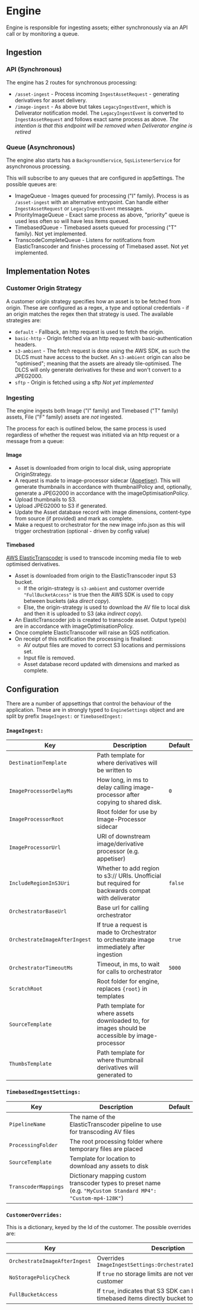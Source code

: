 # Engine

Engine is responsible for ingesting assets; either synchronously via an API call or by monitoring a queue.

## Ingestion

### API (Synchronous)

The engine has 2 routes for synchronous processing:

* `/asset-ingest` - Process incoming `IngestAssetRequest` - generating derivatives for asset delivery.
* `/image-ingest` - As above but takes `LegacyIngestEvent`, which is Deliverator notification model. The `LegacyIngestEvent` is converted to `IngestAssetRequest` and follows exact same process as above. _The intention is that this endpoint will be removed when Deliverator engine is retired_

### Queue (Asynchronous)

The engine also starts has a `BackgroundService`, `SqsListenerService` for asynchronous processing. 

This will subscribe to any queues that are configured in appSettings. The possible queues are:

* ImageQueue - Images queued for processing ("I" family). Process is as `/asset-ingest` with an alternative entrypoint. Can handle either `IngestAssetRequest` or `LegacyIngestEvent` messages.
* PriorityImageQueue - Exact same process as above, "priority" queue is used less often so will have less items queued.
* TimebasedQueue - Timebased assets queued for processing ("T" family). Not yet implemented.
* TranscodeCompleteQueue - Listens for notifcations from ElasticTranscoder and finishes processing of Timebased asset. Not yet implemented.

## Implementation Notes

### Customer Origin Strategy

A customer origin strategy specifies how an asset is to be fetched from origin. These are configured as a regex, a type and optional credentials - if an origin matches the regex then that strategy is used. The available strategies are:

* `default` - Fallback, an http request is used to fetch the origin.
* `basic-http` - Origin fetched via an http request with basic-authentication headers.
* `s3-ambient` - The fetch request is done using the AWS SDK, as such the DLCS must have access to the bucket. An `s3-ambient` origin can also be "optimised"; meaning that the assets are already tile-optimised. The DLCS will only generate derivatives for these and won't convert to a JPEG2000.
* `sftp` - Origin is fetched using a sftp _Not yet implemented_

### Ingesting

The engine ingests both Image ("I" family) and Timebased ("T" family) assets, File ("F"  family) assets are _not_ ingested.

The process for each is outlined below, the same process is used regardless of whether the request was initiated via an http request or a message from a queue:

#### Image

* Asset is downloaded from origin to local disk, using appropriate OriginStrategy.
* A request is made to image-processor sidecar ([Appetiser](https://github.com/dlcs/appetiser)). This will generate thumbnails in accordance with thumbnailPolicy and, optionally, generate a JPEG2000 in accordance with the imageOptimisationPolicy.
* Upload thumbnails to S3.
* Upload JPEG2000 to S3 if generated.
* Update the Asset database record with image dimensions, content-type from source (if provided) and mark as complete.
* Make a request to orchestrator for the new image info.json as this will trigger orchestration (optional - driven by config value)

#### Timebased

[AWS ElasticTranscoder](https://aws.amazon.com/elastictranscoder/) is used to transcode incoming media file to web optimised derivatives. 

* Asset is downloaded from origin to the ElasticTranscoder input S3 bucket.
  * If the origin-strategy is `s3-ambient` and customer override `"FullBucketAccess"` is true then the AWS SDK is used to copy between buckets (aka _direct copy_).
  * Else, the origin-strategy is used to download the AV file to local disk and then it is uploaded to S3 (aka _indirect copy_).
* An ElasticTranscoder job is created to transcode asset. Output type(s) are in accordance with imageOptimisationPolicy.
* Once complete ElasticTranscoder will raise an SQS notification.
* On receipt of this notification the processing is finalised:
  * AV output files are moved to correct S3 locations and permissions set.
  * Input file is removed.
  * Asset database record updated with dimensions and marked as complete.

## Configuration

There are a number of appsettings that control the behaviour of the application. These are in strongly typed to `EngineSettings` object and are split by prefix `ImageIngest:` or `TimebasedIngest:`

### `ImageIngest:`

| Key                           | Description                                                                                        | Default |
|-------------------------------|----------------------------------------------------------------------------------------------------|---------|
| `DestinationTemplate`         | Path template for where derivatives will be written to                                             |         |
| `ImageProcessorDelayMs`       | How long, in ms to delay calling image-processor after copying to shared disk.                     | `0`     |
| `ImageProcessorRoot`          | Root folder for use by Image-Processor sidecar                                                     |         |
| `ImageProcessorUrl`           | URI of downstream image/derivative processor (e.g. appetiser)                                      |         |
| `IncludeRegionInS3Uri`        | Whether to add region to s3:// URIs. Unofficial but required for backwards compat with deliverator | `false` |
| `OrchestratorBaseUrl`         | Base url for calling orchestrator                                                                  |         |
| `OrchestrateImageAfterIngest` | If true a request is made to Orchestrator to orchestrate image immediately after ingestion         | `true`  |
| `OrchestratorTimeoutMs`       | Timeout, in ms, to wait for calls to orchestrator                                                  | `5000`  |
| `ScratchRoot`                 | Root folder for engine, replaces `{root}` in templates                                             |         |
| `SourceTemplate`              | Path template for where assets downloaded to, for images should be accessible by image-processor   |         |
| `ThumbsTemplate`              | Path template for where thumbnail derivatives will generated to                                    |         |

### `TimebasedIngestSettings:`

| Key                  | Description                                                                                                   | Default |
|----------------------|---------------------------------------------------------------------------------------------------------------|---------|
| `PipelineName`       | The name of the ElasticTranscoder pipeline to use for transcoding AV files                                    |         |
| `ProcessingFolder`   | The root processing folder where temporary files are placed                                                   |         |
| `SourceTemplate`     | Template for location to download any assets to disk                                                          |         |
| `TranscoderMappings` | Dictionary mapping custom transcoder types to preset name (e.g. `"MyCustom Standard MP4": "Custom-mp4-128K"`) |         |

### `CustomerOverrides:`

This is a dictionary, keyed by the Id of the customer. The possible overrides are:

| Key                           | Description                                                                                    | Default |
|-------------------------------|------------------------------------------------------------------------------------------------|---------|
| `OrchestrateImageAfterIngest` | Overrides `ImageIngestSettings:OrchestrateImageAfterIngest`                                    |         |
| `NoStoragePolicyCheck`        | If `true` no storage limits are not verified for customer                                      |         |
| `FullBucketAccess`            | If `true`, indicates that S3 SDK can be used to copy timebased items directly bucket to bucket |         |